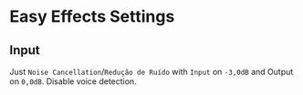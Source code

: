 # Easy Effects Settings

## Input
Just `Noise Cancellation`/`Redução de Ruído` with `Input` on `-3,0dB` and Output on `0,0dB`. Disable voice detection.
